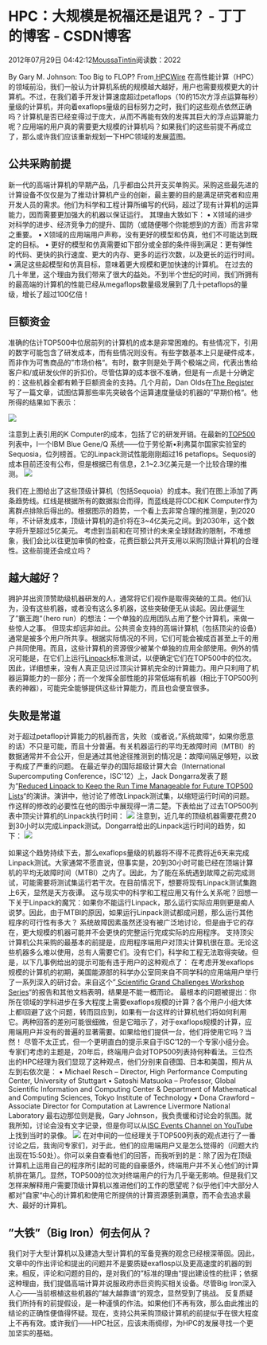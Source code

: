
# HPC：大规模是祝福还是诅咒？ - 丁丁的博客 - CSDN博客


2012年07月29日 04:42:12[MoussaTintin](https://me.csdn.net/JackyTintin)阅读数：2022


By Gary M. Johnson: Too Big to FLOP? From[
HPCWire](http://www.hpcwire.com/hpcwire/2012-07-19/too_big_to_flop_.html?page=1)
在高性能计算（HPC）的领域前沿，我们一般认为计算机系统的规模越大越好，用户也需要规模更大的计算机。不过，在我们着手开发计算速度超过petaflops（10的15次方浮点运算每秒）量级的计算机，并向着exaflops量级的目标努力之时，我们的这些观点依然正确吗？计算机是否已经变得过于庞大，从而不再能有效的发挥其巨大的浮点运算能力呢？应用端的用户真的需要更大规模的计算机吗？如果我们的这些前提不再成立了，那么或许我们应该重新规划一下HPC领域的发展蓝图。
## 公共采购前提
新一代的高端计算机的早期产品，几乎都由公共开支买单购买。采购这些最先进的计算设备不仅仅是为了推动计算机产业的创新，最主要的目的是满足研究者和应用开发人员的需求。他们为科学和工程计算所编写的代码，超过了现有计算机的运算能力，因而需要更加强大的机器以保证运行。
其理由大致如下：
• X领域的进步对科学的进步、经济竞争力的提升、国防（或随便哪个你能想到的方面）而言非常之重要。
• X领域的应用端用户声称，没有更好的模型和仿真，他们不可能达到既定的目标。
• 更好的模型和仿真需要如下部分或全部的条件得到满足：更有弹性的代码、更快的执行速度、更大的内存、更多的运行次数，以及更长的运行时间。
• 满足这些起模型和仿真目标，意味着更大规模和更加快速的计算机。
在过去的几十年里，这个理由为我们带来了很大的益处。不到半个世纪的时间，我们所拥有的最高端的计算机的性能已经从megaflops数量级发展到了几十petaflops的量级，增长了超过100亿倍！
## 巨额资金
准确的估计TOP500中位居前列的计算机的成本是非常困难的。有些情况下，引用的数字可能包含了研发成本，而有些情况则没有。有些字数基本上只是硬件成本，而非作为可售商品的”市场价格“。有时，数字则是处于两个极端之间，代表出售给客户和/或研发伙伴的折扣价。尽管估算的成本很不准确，但是有一点是十分确定的：这些机器全都有赖于巨额资金的支持。几个月前，Dan Olds在[The
 Register](http://www.theregister.co.uk/2012/03/08/supercomputing_vs_home_usage/)写了一篇文章，试图估算那些率先突破各个运算速度量级的机器的”早期价格“。他所得的结果如下表示：

![](https://img-my.csdn.net/uploads/201207/29/1343508317_7300.jpg)

注意到上表引用的K Computer的成本，包括了它的研发开销。在最新的[TOP500](http://www.top500.org/)列表中，I一个IBM Blue Gene/Q 系统——位于劳伦斯•利弗莫尔国家实验室的Sequosia，位列榜首。它的Linpack测试性能刚刚超过16 petaflops。Sequosi的成本目前还没有公布，但是根据已有信息，2.1~2.3亿美元是一个比较合理的推测。
![](https://img-my.csdn.net/uploads/201207/29/1343508328_7445.jpg)

我们在上图给出了这些顶级计算机（包括Sequoia）的成本。我们在图上添加了两条趋势线。红线是根据所有的数据拟合而得，而蓝线是将CDC和K Computer作为离群点排除后得出的。根据图示的趋势，一个看上去非常合理的推测是，到2020年，不计研发成本，顶级计算机的造价将在3~4亿美元之间。到2030年，这个数字将升至超过5亿美元。
考虑到当前和在可预计的未来全球财政的限制，不难想象，我们会比以往更加审慎的检查，花费巨额公共开支用以采购顶级计算机的合理性。这些前提还会成立吗？
## 越大越好？
拥护并出资顶赞助级机器研发的人，通常将它们视作是取得突破的工具。他们认为，没有这些机器，或者没有这么多机器，这些突破便无从谈起。因此便诞生了”霸王跑“（hero run）的想法：一个单独的应用团队占用了整个计算机，来做一些惊人之事。
但现实却远非如此。公共资金支持的高端计算机（包括顶尖的设备）通常是被多个用户所共享。根据实际情况的不同，它们可能会被成百甚至上千的用户共同使用。而且，这些计算机的资源很少被某个单独的应用全部使用。例外的情况可能是，在它们上运行[Linpack](http://www.top500.org/project/linpack)标准测试，以便确定它们在TOP500中的位次。
因此，详细想来，没有人真正见识过顶尖计算机完全的计算能力。用户只利用了机器运算能力的一部分；而一个发挥全部性能的非常低端有机器（相比于TOP500列表的神器），可能完全能够提供这些计算能力，而且也会便宜很多。
## 失败是常道
对于超过petaflop计算能力的机器而言，失败（或者说，”系统故障“，如果你愿意的话）不只是可能，而且十分普遍。有关机器运行的平均无故障时间（MTBI）的数据通常并不会公开，但是通过其他途径推测到的情况是：故障间隔足够短，以致于构成了严重的问题。
在最近举办的国际超级计算大会（International Supercomputing Conference，ISC'12）上，Jack Dongarra发表了题为”[Reduced Linpack
 to Keep the Run Time Manageable for Future TOP500 Lists](http://www.isc-events.com/isc12_ap/contributiondetails.php?t=contribution&o=1606&a=select&ra=eventdetails)“的演讲。演讲中，他讨论了修改Linpack测试集，以缩短运行时间的问题。作这样的修改的必要性在他的图示中展现得一清二楚。下表给出了过去TOP500列表中顶尖计算机的Linpack执行时间：
![](https://img-my.csdn.net/uploads/201207/29/1343508334_1446.jpg)
注意到，近几年的顶级机器需要花费20到30小时以完成Linpack测试。Dongarra给出的Linpack运行时间的趋势，如下：
![](https://img-my.csdn.net/uploads/201207/29/1343508340_2350.jpg)

如果这个趋势持续下去，那么exaflops量级的机器将不得不花费将近6天来完成Linpack测试。大家通常不愿直说，但事实是，20到30小时可能已经在顶端计算机的平均无故障时间（MTBI）之内了。因此，为了能在系统遇到故障之前完成测试，可能需要将测试集运行若干次。在目前情况下，想要将现有Linpack测试集跑上6天，显然是天方夜谭。
这与现实中的科学和工程应用又有什么关系呢？回想一下关于Linpack的魔咒：如果你不能运行Linpack，那么运行实际应用则更是痴人说梦。因此，由于MTBI的原因，如果运行Linpack测试都成问题，那么运行其他程序的可行性有多大？
系统故障因素虽然还没有被广泛地讨论，但是由于它的存在，更大规模的机器可能并不会更快的完整运行完成实际的应用程序。
支持顶尖计算机公共采购的最基本的前提是，应用程序端用户对顶尖计算机很在意。无论这些机器多么难以使用，总有人需要它们。没有它们，科学和工程无法取得突破。但是，以下几事例给出的提示可能有违于用户的这种观点了：
在考虑开发exaflops规模的计算机的初期，美国能源部的科学办公室同来自不同学科的应用端用户举行了一系列深入的研讨会。来自这个”[
Scientific Grand Challenges Workshop Series](http://extremecomputing.labworks.org/index.stm)“的报告和其他文档表明，结果是不能一概而论。
最根本的问题被提出：你所在领域的学科进步在多大程度上需要exaflops规模的计算？各个用户小组大体上都l回避了这个问题，转而回应到，如果有一台这样的计算机他们将如何利用它。两种回答的差别可能很细微，但是它暗示了，对于exaflops规模的计算，应用端用户并没有的普遍的显著需要。如果给他们提供一台，他们将使用它吗？当然！
尽管不太正式，但一个更明直白的提示来自于ISC’12的一个专家小组分会。专家们考虑的主题是，20年后，终端用户会对TOP500列表持何种看法。三位杰出的HPC经理为我们显现了这种观点，他们分别来自德国、日本和美国，照片从左到右依次是：
• Michael Resch – Director, High Performance Computing Center, University of Stuttgart
• Satoshi Matsuoka – Professor, Global Scientific Information and Computing Center & Department of Mathematical and Computing Sciences, Tokyo Institute of Technology
• Dona Crawford – Associate Director for Computation at Lawrence Livermore National Laboratory
最右边那位则是我，Gary Johnson，我负责缓和讨论会的氛围。就我所知，讨论会没有文字记录，但是你可以从[ISC Events Channel on YouTube](https://www.youtube.com/watch?v=z2GBN5DIcrM)上找到当时的录像。
![](https://img-my.csdn.net/uploads/201207/29/1343508345_4763.jpg)
在对中间的一位经理关于TOP500列表的观点进行了一番讨论之后，我询问专家们，对于此，他们的应用端用户又是怎么觉得的（问题大约出现在15:50处）。你可以亲自查看他们的回答，而我听到的是：除了因为在顶级计算机上运用自己的程序所引起的可能的自豪感外，终端用户并不关心他们的计算机排在第几。显然，TOP500的位次对终端用户的行为几乎毫无影响。但是我们又怎样来解释用户需要顶级计算机以推进他们的工作的愿望呢？似乎他们中大部分人都对”自家“中心的计算机和使用它所提供的计算资源感到满意，而不会去追求最大、最好的计算机。
## ”大铁”（Big Iron）何去何从？
我们对于大型计算机以及建造大型计算机的军备竞赛的观念已经根深蒂固。因此，文章中的作出评论和提出的问题并不是要质疑exaflosp以及更高速度的机器的到来。相反，评论和问题的目的，是对我们的”标准的理由“提出建设性的批评；依据这种理由，我们提倡高端计算并说服政府赤巨资购买相关设备。尽管Big Iron深入人心——当前根植这些机器的”越大越靠谱“的观念，显然受到了挑战。
反复质疑我们所持有的前提假设，是一种谨慎的作法。如果他们不再有效，那么由此推出的结论的正确性便值得怀疑。现在，支持公共采购顶级计算机的前提似乎在很大程度上不再有效。或许我们——HPC社区，应该未雨绸缪，为HPC的发展寻找一个更加坚实的基础。

